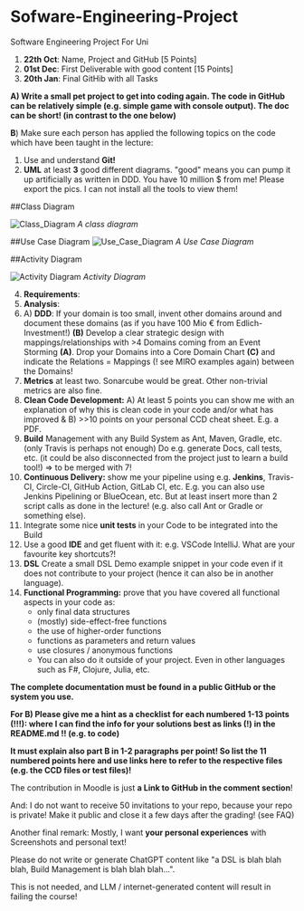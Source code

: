# Sofware-Engineering-Project
Software Engineering Project For Uni 

1. **22th Oct**: Name, Project and GitHub [5 Points]
2. **01st Dec**: First Deliverable with good content [15 Points]
3. **20th Jan**: Final GitHib with all Tasks

**A) Write a small pet project to get into coding again. The code in GitHub can be relatively simple (e.g. simple game with console output). The doc can be short! (in contrast to the one below)**

**B**) Make sure each person has applied the following topics on the code which have been taught in the lecture:

1. Use and understand **Git!**
2. **UML** at least **3** good different diagrams. "good" means you can pump it up artificially as written in DDD. You have 10 million $ from me! Please export the pics. I can not install all the tools to view them!

##Class Diagram
   
![Class_Diagram]()
_A class diagram_

##Use Case Diagram
![Use_Case_Diagram](https://drive.google.com/u/0/drive-viewer/AKGpihb_DsqtVvXL70w36JO_LSVfcV28SFAeUNAGnTwW1yMY6gALgOlOECXdxxzdCdeY2OjtG9CwUHXY5NUElkc7StfmGDNoHNfmUHw=s1600-rw-v1)
_A Use Case Diagram_

##Activity Diagram

![Activity Diagram]()
_Activity Diagram_

4. **Requirements**:
5. **Analysis**:
6. A) **DDD**: If your domain is too small, invent other domains around and document these domains (as if you have 100 Mio € from Edlich-Investment!) **(B)** Develop a clear strategic design with mappings/relationships with >4 Domains coming from an Event Storming **(A)**. Drop your Domains into a Core Domain Chart **(C)** and indicate the Relations = Mappings (! see MIRO examples again) between the Domains!
7. **Metrics** at least two. Sonarcube would be great. Other non-trivial metrics are also fine.
8. **Clean Code Development:** A) At least 5 points you can show me with an explanation of why this is clean code in your code and/or what has improved & B) >>10 points on your personal CCD cheat sheet. E.g. a PDF.
9. **Build** Management with any Build System as Ant, Maven, Gradle, etc. (only Travis is perhaps not enough) Do e.g. generate Docs, call tests, etc. (it could be also disconnected from the project just to learn a build tool!) => to be merged with 7!
10. **Continuous Delivery:** show me your pipeline using e.g. **Jenkins**, Travis-CI, Circle-CI, GitHub Action, GitLab CI, etc. E.g. you can also use Jenkins Pipelining or BlueOcean, etc. But at least insert more than 2 script calls as done in the lecture! (e.g. also call Ant or Gradle or something else).
11. Integrate some nice **unit tests** in your Code to be integrated into the Build
12. Use a good **IDE** and get fluent with it: e.g. VSCode IntelliJ. What are your favourite key shortcuts?!
13. **DSL** Create a small DSL Demo example snippet in your code even if it does not contribute to your project (hence it can also be in another language).
14. **Functional Programming:** prove that you have covered all functional aspects in your code as:
    - only final data structures
    - (mostly) side-effect-free functions
    - the use of higher-order functions
    - functions as parameters and return values
    - use closures / anonymous functions
    - You can also do it outside of your project. Even in other languages such as F#, Clojure, Julia, etc.

**The complete documentation must be found in a public GitHub or the system you use.**

**For B) Please give me a hint as a checklist for each numbered 1-13 points (!!!): where I can find the info for your solutions best as links (!) in the README.md !! (e.g. to code)**

**It must explain also part B in 1-2 paragraphs per point! So list the 11 numbered points here and use links here to refer to the respective files (e.g. the CCD files or test files)!**

The contribution in Moodle is just **a Link to GitHub in the comment section**!

And: I do not want to receive 50 invitations to your repo, because your repo is private! Make it public and close it a few days after the grading! (see FAQ)

Another final remark: Mostly, I want **your personal experiences** with Screenshots and personal text!

Please do not write or generate ChatGPT content like "a DSL is blah blah blah, Build Management is blah blah blah...".

This is not needed, and LLM / internet-generated content will result in failing the course!
